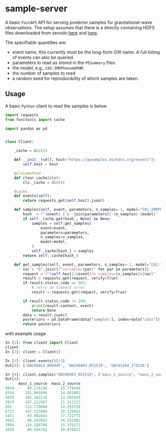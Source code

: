# sample-server

A basic `FastAPI` API for serving posterior samples for gravitational-wave observations.
The setup assumes that there is a directly containing HDF5 files downloaded from zenodo [here](https://zenodo.org/records/5546663) and [here](https://zenodo.org/records/6513631).

The specifiable quantities are:

- event name, this currently must be the long-form GW name. A full listing of events can also be queried.
- parameters to read as stored in the `PESummary` files.
- the model, e.g., `C01:IMRPhenomXPHM`.
- the number of samples to read.
- a random seed for reproducibility of which samples are taken.

## Usage

A basic `Python` client to read the samples is below

```python
import requests
from functools import cache

import pandas as pd


class Client:

    _cache = dict()

    def __init__(self, host="https://gwsamples.duckdns.org/events"):
        self.host = host

    @classmethod
    def clear_cache(cls):
        cls._cache = dict()

    @cache
    def events(self):
        return requests.get(self.host).json()

    def samples(self, event, parameters, n_samples=-1, model="C01:IMRPhenomXPHM"):
        hash_ = f"{event}-{'&'.join(parameters)}-{n_samples}-{model}"
        if self._cache.get(hash_, None) is None:
            samples = self.get_samples(
                event=event,
                parameters=parameters,
                n_samples=n_samples,
                model=model,
            )
            self._cache[hash_] = samples
        return self._cache[hash_]

    def get_samples(self, event, parameters, n_samples=-1, model="C01:IMRPhenomXPHM"):
        var = "&".join([f"variable={par}" for par in parameters])
        request = f"{self.host}/{event}?n_samples={n_samples}&{var}"
        result = requests.get(request, verify=True)
        if result.status_code == 502:
            # retry on timeout error
            result = requests.get(request, verify=True)

        if result.status_code != 200:
            print(result.content, event)
            return None
        data = result.json()
        posteriors = pd.DataFrame(data["samples"], index=data["idxs"])
        return posteriors
```

with example usage

```python
In [1]: from client import Client
client
In [2]: client = Client()

In [3]: client.events()[:3]
Out[3]: ['GW150914_095045', 'GW190403_051519', 'GW191204_171526']

In [4]: client.samples("GW190403_051519", ["mass_1_source", "mass_2_source"], 10)
Out[4]: 
      mass_1_source  mass_2_source
9044      90.116100      15.778448
8764     101.865908      14.861801
3839     102.162218      13.492650
3913     107.222567      11.312127
801      112.729088      14.255726
6711     107.521088      20.129922
1471      83.982683      17.721773
4016      88.207093      26.552301
7884     110.588766      15.175171
1039      86.934782      10.078412
```